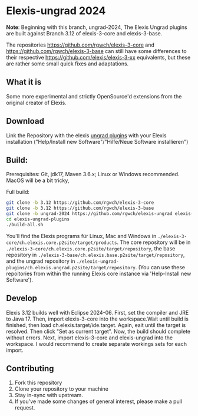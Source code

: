 # Elexis-ungrad 2024

**Note**: Beginning with this branch, ungrad-2024, The Elexis Ungrad plugins are built against Branch 3.12 of elexis-3-core and elexis-3-base. 

The repositories https://github.com/rgwch/elexis-3-core and https://github.com/rgwch/elexis-3-base can still have some differences to their respective https://github.com/elexis/elexis-3-xx equivalents, but these are rather some small quick fixes and adaptations.  

## What it is
Some more experimental and strictly OpenSource'd extensions from the original creator of Elexis. 

## Download
Link the Repository with the elexis [ungrad plugins](https://elexis.ch/ungrad2024/3.12/ungrad/) with your Elexis installation ("Help/Install new Software"/"Hilfe/Neue Software installieren")

## Build:

Prerequisites: Git, jdk17, Maven 3.6.x; Linux or Windows recommended. MacOS will be a bit tricky,

Full build:

```bash
git clone -b 3.12 https://github.com/rgwch/elexis-3-core
git clone -b 3.12 https://github.com/rgwch/elexis-3-base
git clone -b ungrad-2024 https://github.com/rgwch/elexis-ungrad elexis-ungrad-plugins
cd elexis-ungrad-plugins
./build-all.sh

```
You'll find the Elexis programs für Linux, Mac and Windows in `./elexis-3-core/ch.elexis.core.p2site/target/products`. The core repository will be in `./elexis-3-core/ch.elexis.core.p2site/target/repository`, the base repository in `./elexis-3-base/ch.elexis.base.p2site/target/repository`, and the ungrad repository in `./elexis-ungrad-plugins/ch.elexis.ungrad.p2site/target/repository`.
(You can use these repoitories from within the running Elexis core instance via 'Help-Install new Software').

## Develop

Elexis 3.12 builds well with Eclipse 2024-06. First, set the compiler and JRE to Java 17. Then, import elexis-3-core into the workspace.Wait until build is finished, then load ch.elexis.target/ide.target. Again, eait until the target is resolved. Then click "Set as current target". Now, the build should complete without errors.
Next, import elexis-3-core and elexis-ungrad into the workspace. I would recommend to create separate workings sets for each import. 

## Contributing

1. Fork this repository
2. Clone your repository to your machine
3. Stay in-sync with upstream.
4. If you've made some changes of general interest, please make a pull request.
